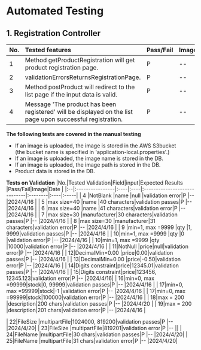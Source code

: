 # Automated Testing
## 1. Registration Controller<br>

|No.|Tested features                          |Pass/Fail|Image|Date        |
|:--|:----------------------------------------|:--------|:----|:-----------|
| 1 |Method getProductRegistration will get product registration page.|P        |--   |2024/4/16   |
| 2 |validationErrorsReturnsRegistrationPage. |P        |--   |2024/4/16   |
| 3 |Method postProduct will redirect to the list page if the input data is valid.|P        |--   |2024/4/16   |
| 4 |Message 'The product has been registered' will be displayed on the list page upon successful registration.|P        |--   |2024/4/16   |

**The following tests are covered in the manual testing**
- If an image is uploaded, the image is stored in the AWS S3bucket<br>
(the bucket name is specified in 'application-local.properties'.)
- If an image is uploaded, the image name is stored in the DB.
- If an image is uploaded, the image path is stored in the DB.
- Product data is stored in the DB.

**Tests on Validation**
|No.|Tested Validation|Field|input|Expected Results              |Pass/Fail|Image|Date  |
|:--|:----------------|:----|:----|:-----------------------------|:--------|:----|:-----|
| 4 |NotBlank         |name |null |validation error|P   |--   |2024/4/16 |
| 5 |max size=40      |name |40 characters|validation passes|P      |--   |2024/4/16 |
| 6 |max size=40      |name |41 characters|validation error|P        |--   |2024/4/16 |
| 7 |max size=30      |manufacturer|30 characters|validation passes|P  |--  |2024/4/16 |
| 8 |max size=30      |manufacturer|31 characters|validation error|P  |--   |2024/4/16 |
| 9 |min=1, max =9999 |qty  |1, 9999|validation passes|P     |--   |2024/4/16 |
| 10|min=1, max =9999 |qty  |0    |validation error|P    |--  |2024/4/16   |
| 10|min=1, max =9999 |qty  |10000|validation error|P    |--  |2024/4/16   |
| 11|NotNull          |price|null|validation error|P      |--   |2024/4/16 |
| 12|DecimalMin=0.00  |price|0.00|validation passes|P      |--   |2024/4/16 |
| 13|DecimalMin=0.00  |price|-0.50|validation error|P      |--   |2024/4/16 |
| 14|Digits constraint|price|12345.01|validation passes|P        |--   |2024/4/16 |
| 15|Digits constraint|price|123456, 12345.123|validation error|P      |-- |2024/4/16|
| 16|min=0, max =99999|stock|0, 99999|validation passes|P   |-- |2024/4/16 |
| 17|min=0, max =99999|stock|-1   |validation error|P        |--   |2024/4/16   |
| 17|min=0, max =99999|stock|100000|validation error|P        |--   |2024/4/16   |
| 18|max = 200        |description|200 chars|validation passes|P   |-- |2024/4/20 |
| 19|max = 200        |description|201 chars|validation error|P   |-- |2024/4/16 |

| 22|FileSize         |multipartFile|1024000, 819200|validation passes|P  |-- |2024/4/20|
| 23|FileSize         |multipartFile|819201|validation error|P  |-- ||
| 24|FileName         |multipartFile|30 chars|validation passes|P  |-- |2024/4/20|
| 25|FileName         |multipartFile|31 chars|validation error|P  |-- |2024/4/20|